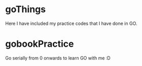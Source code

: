 # goThings
Here I have included my practice codes that I have done in GO.  

# gobookPractice  
Go serially from 0 onwards to learn GO with me :D
